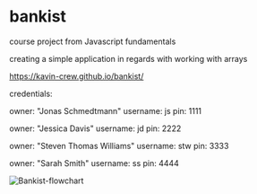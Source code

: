# bankist
course project from Javascript fundamentals

creating a simple application in regards with working with arrays

https://kavin-crew.github.io/bankist/

credentials:

owner: "Jonas Schmedtmann"​​
username: js
pin: 1111 

owner: "Jessica Davis"
username: jd​​
pin: 2222​​  

owner: "Steven Thomas Williams"​
username: stw
pin: 3333​​ 

owner: "Sarah Smith"​​
username: ss
pin: 4444​​ 

![Bankist-flowchart](https://github.com/Kavin-crew/bankist/assets/129659804/6912d553-678b-42b0-8085-a25332aa71ef)
